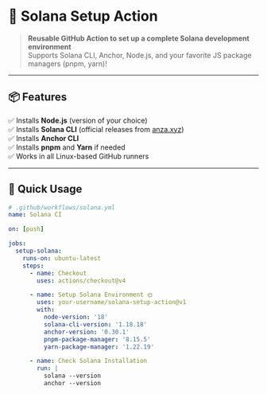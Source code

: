 # 🧰 Solana Setup Action

> **Reusable GitHub Action to set up a complete Solana development environment**  
> Supports Solana CLI, Anchor, Node.js, and your favorite JS package managers (pnpm, yarn)!

---

## 📦 Features

✅ Installs **Node.js** (version of your choice)  
✅ Installs **Solana CLI** (official releases from [anza.xyz](https://release.anza.xyz))  
✅ Installs **Anchor CLI**  
✅ Installs **pnpm** and **Yarn** if needed  
✅ Works in all Linux-based GitHub runners

---

## 🚀 Quick Usage

```yaml
# .github/workflows/solana.yml
name: Solana CI

on: [push]

jobs:
  setup-solana:
    runs-on: ubuntu-latest
    steps:
      - name: Checkout
        uses: actions/checkout@v4

      - name: Setup Solana Environment 🌞
        uses: your-username/solana-setup-action@v1
        with:
          node-version: '18'
          solana-cli-version: '1.18.18'
          anchor-version: '0.30.1'
          pnpm-package-manager: '8.15.5'
          yarn-package-manager: '1.22.19'

      - name: Check Solana Installation
        run: |
          solana --version
          anchor --version
